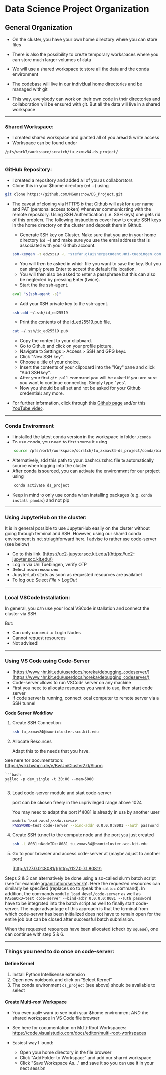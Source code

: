 # Data Science Project Organization


## General Organization
- On the cluster, you have your own home directory where you can store files
- There is also the possibility to create temporary workspaces where you can store much larger volumes of data

- We will use a shared workspace to store all the data and the conda environment
- The codebase will live in our individual home directories and be managed with git
- This way, everybody can work on their own code in their directories and collaboration will be ensured with git. But all the data will live in a shared workspace

---

### Shared Workspace: 
- I created shared workspace and granted all of you aread & write access
- Workspace can be found under
```bash
/pfs/work7/workspace/scratch/tu_zxmav84-ds_project/
```
---

### GitHub Repository:
- I created a repository and added all of you as collaborators
- Clone this in your $home directory (`cd ~`) using
```bash
git clone https://github.com/MGenschow/DS_Project.git
```
- The caveat of cloning via HTTPS is that Github will ask for user name and PAT (personal access token) whenever communicating with the remote repository. Using SSH Authentication (i.e. SSH keys) one gets rid of this problem. The following instructions cover how to create SSH keys in the home directory on the cluster and deposit them in Github.
    - Generate SSH key on Cluster. Make sure that you are in your home directory (`cd ~`) and make sure you use the emai address that is associated with your Github account.
    ```bash
    ssh-keygen -t ed25519 -C "stefan.glaisner@student.uni-tuebingen.com"
    ```
    - You will then be asked in which file you want to save the key. But you can simply press Enter to accept the default file location.
    - You will then also be asked to enter a passphrase but this can also be neglected by pressing Enter (twice).
    - Start the the ssh-agent.
    ```bash
    eval "$(ssh-agent -s)"
    ```
    - Add your SSH private key to the ssh-agent.
    ```bash
    ssh-add ~/.ssh/id_ed25519
    ```
    - Print the contents of the id_ed25519.pub file.
    ```bash
    cat ~/.ssh/id_ed25519.pub
    ```
    - Copy the content to your clipboard.
    - Go to Github and click on your profile picture.
    - Navigate to Settings > Access > SSH and GPG keys.
    - Click "New SSH key".
    - Choose a title of your choice.
    - Insert the contents of your clipboard into the "Key" pane and click "Add SSH key".
    - After your first `git pull` command you will be asked if you are sure you want to continue connecting. Simply type "yes".
    - Now you should be all set and not be asked for your Github credentials any more.

- For further information, click through this [Github page](https://docs.github.com/en/authentication/connecting-to-github-with-ssh/adding-a-new-ssh-key-to-your-github-account) and/or this [YouTube video](https://www.youtube.com/watch?v=WgZIv5HI44o).

---

### Conda Environment
- I installed the latest conda version in the workspace in folder `/conda`
- To use conda, you need to first source it using
```bash
    source /pfs/work7/workspace/scratch/tu_zxmav84-ds_project/conda/bin/activate
```
- Alternatively, add this path to your .bashrc/.zshrc file to automatically source when logging into the cluster
- After conda is sourced, you can activate the environment for our project using 
```bash
    conda activate ds_project
```
- Keep in mind to only use conda when installing packages (e.g. `conda install pandas`) and not pip

---

### Using JupyterHub on the cluster:
It is in general possible to use JupyterHub easily on the cluster without going through terminal and SSH. However, using our shared conda environment is not striaghforward here. I advise to rather use code-server (see below)
- Go to this link: [https://uc2-jupyter.scc.kit.edu/](https://uc2-jupyter.scc.kit.edu/)
- Log in via Uni Tuebingen, verify OTP
- Select node resources
- JupyterLab starts as soon as requested resources are availabel
- To log out: Select *File* > *LogOut*

--- 

### Local VSCode Installation:
In general, you can use your local VSCode installation and connect the cluster via SSH. 

But: 

- Can only connect to Login Nodes
- Cannot request resources
- Not advised!

--- 
 
### Using VS Code using Code-Server

- [https://www.nhr.kit.edu/userdocs/horeka/debugging_codeserver/](https://www.nhr.kit.edu/userdocs/horeka/debugging_codeserver/)
- Code-server allows to run VSCode server on any machine
- First you need to allocate resources you want to use, then start code server
- If code server is running, connect local computer to remote server via a SSH tunnel

**Code Server Workflow**
1. Create SSH Connection
    
    ```bash
    ssh tu_zxmav84@bwunicluster.scc.kit.edu
    ```
    
2. Allocate Resources

    Adapt this to the needs that you have.  

See here for  documentation: https://wiki.bwhpc.de/e/BwUniCluster2.0/Slurm
    
    ```bash
    salloc -p dev_single -t 30:00 --mem=5000
    ```
    
3. Load code-server module and start code-server

    port can be chosen freely in the unprivileged range above 1024

    You may need to adapt the port if 8081 is already in use by another user
    
    ```bash
    module load devel/code-server
    PASSWORD=test code-server --bind-addr 0.0.0.0:8081 --auth password
    ```
    
4. Create SSH tunnel to the compute node and the port you just created
    
    ```bash
    ssh -L 8081:<NodeID>:8081 tu_zxmav84@bwunicluster.scc.kit.edu
    ```
    
5. Go to your browser and access code-server at (maybe adjust to another port)
    
    [http://127.0.0.1:8081/](http://127.0.0.1:8081/)
    
    
Steps 2 & 3 can alternatively be done using a so-called slurm batch script (see for example [organization/server.sh](https://github.com/MGenschow/DS_Project/blob/main/organization/server.sh)). Here the requested resources can similarly be specified (replaces so to speak the `salloc` command). In addition, the commands `module load devel/code-server`  as well as `PASSWORD=test code-server --bind-addr 0.0.0.0:8081 --auth password` have to be integrated into the batch script as well to finally start code-server. The major advantage of this approach is that the terminal from which code-server has been initialized does not have to remain open for the entire job but can be closed after successful batch submission.

When the requested resources have been allocated (check by `squeue`), one can continue with step 5 & 6.

---

### Things you need to do once on code-server:
#### Define Kernel
1. Install Python Intellisense extension
2. Open new notebook and click on "Select Kernel"
3. The conda environment `ds_project` (see above) should be available to select

#### Create Multi-root Workspace
- You eventually want to see both your $home environment AND the shared workspace in VS Code file browser
- See here for documentation on Multi-Root Workspaces: https://code.visualstudio.com/docs/editor/multi-root-workspaces

- Easiest way I found: 
    - Open your home directory in the file browser
    - Click "Add Folder to Workspace" and add our shared workspace
    - Click "Save Workspace As..." and save it so you can use it in your nect session

    



